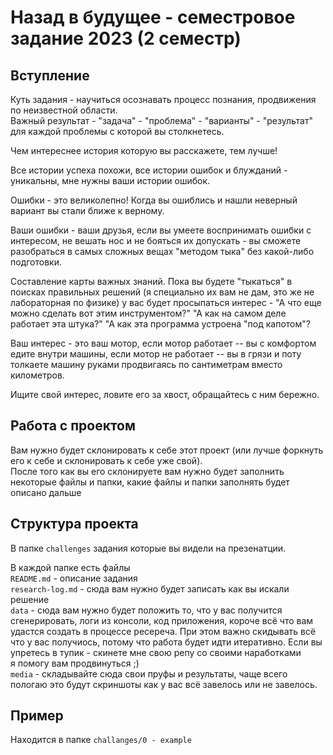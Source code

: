 # Назад в будущее - семестровое задание 2023 (2 семестр)
## Вступление
Куть задания - научиться осознавать процесс познания, продвижения по неизвестной области.\
Важный результат - "задача" -  "проблема" - "варианты" - "результат" для каждой проблемы с которой вы столкнетесь.

Чем интереснее история которую вы расскажете, тем лучше!

Все истории успеха похожи, все истории ошибок и блужданий - уникальны, мне нужны ваши истории ошибок.

Ошибки - это великолепно! Когда вы ошиблись и нашли неверный вариант вы стали ближе к верному.

Ваши ошибки - ваши друзья, если вы умеете воспринимать ошибки с интересом, не вешать нос и не бояться их допускать - вы сможете разобраться в самых сложных вещах "методом тыка" без какой-либо подготовки.

Составление карты важных знаний.
Пока вы будете "тыкаться" в поисках правильных решений (я специально их вам не дам, это же не лабораторная по физике) у вас будет просыпаться интерес - "А что еще можно сделать вот этим инструментом?" "А как на самом деле работает эта штука?" "А как эта программа устроена "под капотом"?

Ваш интерес - это ваш мотор, если мотор работает -- вы с комфортом едите внутри машины, если мотор не работает -- вы в грязи и поту толкаете машину руками продвигаясь по сантиметрам вместо километров. 

Ищите свой интерес, ловите его за хвост, обращайтесь с ним бережно.

## Работа с проектом

Вам нужно будет склонировать к себе этот проект (или лучше форкнуть его к себе и склонировать к себе уже свой). \
После того как вы его склонируете вам нужно будет заполнить некоторые файлы и папки, какие файлы и папки заполнять 
будет описано дальше 

## Структура проекта
В папке `challenges` задания которые вы видели на презенатции. 

В каждой папке есть файлы \
`README.md` - описание задания \
`research-log.md` - сюда вам нужно будет записать как вы искали решение \
`data` - сюда вам нужно будет положить то, что у вас получится сгенерировать, логи из консоли, код приложения, 
короче всё что вам удастся создать в процессе ресереча. При этом важно скидывать всё что у вас получиось, 
потому что работа будет идти итеративно. Если вы упретесь в тупик - скинете мне свою репу со своими наработками \
я помогу вам продвинуться ;) \
`media` - складывайте сюда свои пруфы и результаты, чаще всего пологаю это будут скриншоты как у вас всё завелось или не завелось.

## Пример 
Находится в папке `challanges/0 - example`
